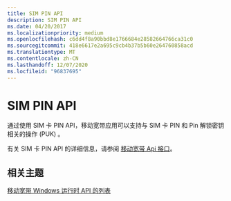 ```yaml
---
title: SIM PIN API
description: SIM PIN API
ms.date: 04/20/2017
ms.localizationpriority: medium
ms.openlocfilehash: c6dd4f8a90bbd8e1766684e28582664766ca31c0
ms.sourcegitcommit: 418e6617e2a695c9cb4b37b5b60e264760858acd
ms.translationtype: MT
ms.contentlocale: zh-CN
ms.lasthandoff: 12/07/2020
ms.locfileid: "96837695"
---
```

# <a name="sim-pin-api"></a>SIM PIN API


通过使用 SIM 卡 PIN API，移动宽带应用可以支持与 SIM 卡 PIN 和 Pin 解锁密钥相关的操作 (PUK) 。

有关 SIM 卡 PIN API 的详细信息，请参阅 [移动宽带 Api 接口](/windows/desktop/mbn/mobile-broadband-networks-api-interfaces)。

## <a name="span-idrelated_topicsspanrelated-topics"></a><span id="related_topics"></span>相关主题


[移动宽带 Windows 运行时 API 的列表](list-of-mobile-broadband-windows-runtime-apis.md)

 

